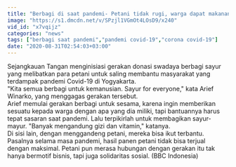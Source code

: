 ```yaml
---
title: "Berbagi di saat pandemi- Petani tidak rugi, warga dapat makanan bergizi"
image: "https://s1.dmcdn.net/v/SPzjl1VGmOt4LOsD9/x240"
vid_id: "x7vqijz"
categories: "news"
tags: ["berbagi saat pandemi","pandemi covid-19","corona covid-19"]
date: "2020-08-31T02:54:03+03:00"
---
```

Sejangkauan Tangan menginisiasi gerakan donasi swadaya berbagi sayur yang melibatkan para petani untuk saling membantu masyarakat yang terdampak pandemi Covid-19 di Yogyakarta.   <br>&quot;Kita semua berbagi untuk kemanusian. Sayur for everyone,&quot; kata Arief Winarko, yang menggagas gerakan tersebut.  <br>Arief memulai gerakan berbagi untuk sesama, karena ingin memberikan sesuatu kepada warga dengan apa yang dia miliki, tapi bantuannya harus tepat sasaran saat pandemi. Lalu terpikirlah untuk membagikan sayur-mayur. &quot;Banyak mengandung gizi dan vitamin,&quot; katanya.  <br>Di sisi lain, dengan menggandeng petani, mereka bisa ikut terbantu. Pasalnya selama masa pandemi, hasil panen petani tidak bisa terjual dengan maksimal. Petani pun merasa hubungan dengan gerakan itu tak hanya bermotif bisnis, tapi juga solidaritas sosial. (BBC Indonesia)

